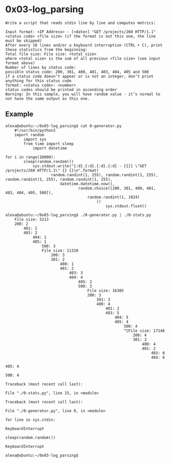 # 0x03-log_parsing

```
Write a script that reads stdin line by line and computes metrics:

Input format: <IP Address> - [<date>] "GET /projects/260 HTTP/1.1" <status code> <file size> (if the format is not this one, the line must be skipped)
After every 10 lines and/or a keyboard interruption (CTRL + C), print these statistics from the beginning:
Total file size: File size: <total size>
where <total size> is the sum of all previous <file size> (see input format above)
Number of lines by status code:
possible status code: 200, 301, 400, 401, 403, 404, 405 and 500
if a status code doesn’t appear or is not an integer, don’t print anything for this status code
format: <status code>: <number>
status codes should be printed in ascending order
Warning: In this sample, you will have random value - it’s normal to not have the same output as this one.
```

## Example

    alexa@ubuntu:~/0x03-log_parsing$ cat 0-generator.py
        #!/usr/bin/python3
	    import random
	        import sys
		    from time import sleep
		        import datetime

    for i in range(10000):
            sleep(random.random())
	            sys.stdout.write("{:d}.{:d}.{:d}.{:d} - [{}] \"GET /projects/260 HTTP/1.1\" {} {}\n".format(
		                random.randint(1, 255), random.randint(1, 255), random.randint(1, 255), random.randint(1, 255),
				            datetime.datetime.now(),
					                random.choice([200, 301, 400, 401, 403, 404, 405, 500]),
							            random.randint(1, 1024)
								            ))
									            sys.stdout.flush()

    alexa@ubuntu:~/0x03-log_parsing$ ./0-generator.py | ./0-stats.py
        File size: 5213
	    200: 2
	        401: 1
		    403: 2
		        404: 1
			    405: 1
			        500: 3
				    File size: 11320
				        200: 3
					    301: 2
					        400: 1
						    401: 2
						        403: 3
							    404: 4
							        405: 2
								    500: 3
								        File size: 16305
									    200: 3
									        301: 3
										    400: 4
										        401: 2
											    403: 5
											        404: 5
												    405: 4
												        500: 4
													    ^CFile size: 17146
													        200: 4
														    301: 3
														        400: 4
															    401: 2
															        403: 6
																    404: 6
																        405: 4
																	    500: 4
																	        Traceback (most recent call last):
																		    File "./0-stats.py", line 15, in <module>
																		        Traceback (most recent call last):
																			    File "./0-generator.py", line 8, in <module>
																			            for line in sys.stdin:
																				        KeyboardInterrupt
																					        sleep(random.random())
																						    KeyboardInterrupt
																						        alexa@ubuntu:~/0x03-log_parsing$ 